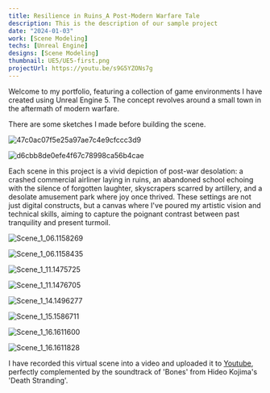 ```yaml
---
title: Resilience in Ruins_A Post-Modern Warfare Tale
description: This is the description of our sample project
date: "2024-01-03"
work: [Scene Modeling]
techs: [Unreal Engine]
designs: [Scene Modeling]
thumbnail: UE5/UE5-first.png
projectUrl: https://youtu.be/s9G5YZONs7g
---
```

Welcome to my portfolio, featuring a collection of game environments I have created using Unreal Engine 5. The concept revolves around a small town in the aftermath of modern warfare. 

There are some sketches I made before building the scene.

![47c0ac07f5e25a97ae7c4e9cfccc3d9](https://typora-1323668464.cos.ap-hongkong.myqcloud.com/typora/47c0ac07f5e25a97ae7c4e9cfccc3d9.bmp?imageSlim)

![d6cbb8de0efe4f67c78998ca56b4cae](https://typora-1323668464.cos.ap-hongkong.myqcloud.com/typora/d6cbb8de0efe4f67c78998ca56b4cae.bmp?imageSlim)



Each scene in this project is a vivid depiction of post-war desolation: a crashed commercial airliner laying in ruins, an abandoned school echoing with the silence of forgotten laughter, skyscrapers scarred by artillery, and a desolate amusement park where joy once thrived. These settings are not just digital constructs, but a canvas where I've poured my artistic vision and technical skills, aiming to capture the poignant contrast between past tranquility and present turmoil.

![Scene_1_06.1158269](https://typora-1323668464.cos.ap-hongkong.myqcloud.com/typora/Scene_1_06.1158269.png?imageSlim)

![Scene_1_06.1158435](https://typora-1323668464.cos.ap-hongkong.myqcloud.com/typora/Scene_1_06.1158435.png?imageSlim)

![Scene_1_11.1475725](https://typora-1323668464.cos.ap-hongkong.myqcloud.com/typora/Scene_1_11.1475725.png?imageSlim)

![Scene_1_11.1476705](https://typora-1323668464.cos.ap-hongkong.myqcloud.com/typora/Scene_1_11.1476705.png?imageSlim)

![Scene_1_14.1496277](https://typora-1323668464.cos.ap-hongkong.myqcloud.com/typora/Scene_1_14.1496277.png?imageSlim)

![Scene_1_15.1586711](https://typora-1323668464.cos.ap-hongkong.myqcloud.com/typora/Scene_1_15.1586711.png?imageSlim)

![Scene_1_16.1611600](https://typora-1323668464.cos.ap-hongkong.myqcloud.com/typora/Scene_1_16.1611600.png?imageSlim)

![Scene_1_16.1611828](https://typora-1323668464.cos.ap-hongkong.myqcloud.com/typora/Scene_1_16.1611828.png?imageSlim)

I have recorded this virtual scene into a video and uploaded it to [Youtube](https://www.youtube.com/watch?v=s9G5YZONs7g), perfectly complemented by the soundtrack of 'Bones' from Hideo Kojima's 'Death Stranding'. 